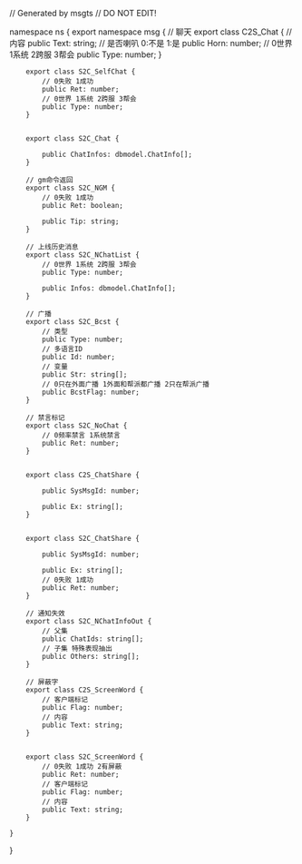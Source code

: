 // Generated by msgts
// DO NOT EDIT!

namespace ns {
	export namespace msg {
		// 聊天
		export class C2S_Chat {	
			// 内容
			public Text: string; 
			// 是否喇叭 0:不是 1:是
			public Horn: number; 
			// 0世界 1系统 2跨服 3帮会
			public Type: number; 
		}
		
		
		export class S2C_SelfChat {	
			// 0失败 1成功
			public Ret: number; 
			// 0世界 1系统 2跨服 3帮会
			public Type: number; 
		}
		
		
		export class S2C_Chat {	
			
			public ChatInfos: dbmodel.ChatInfo[]; 
		}
		
		// gm命令返回
		export class S2C_NGM {	
			// 0失败 1成功
			public Ret: boolean; 
			
			public Tip: string; 
		}
		
		// 上线历史消息
		export class S2C_NChatList {	
			// 0世界 1系统 2跨服 3帮会
			public Type: number; 
			
			public Infos: dbmodel.ChatInfo[]; 
		}
		
		// 广播
		export class S2C_Bcst {	
			// 类型
			public Type: number; 
			// 多语言ID
			public Id: number; 
			// 变量
			public Str: string[]; 
			// 0只在外面广播 1外面和帮派都广播 2只在帮派广播
			public BcstFlag: number; 
		}
		
		// 禁言标记
		export class S2C_NoChat {	
			// 0频率禁言 1系统禁言
			public Ret: number; 
		}
		
		
		export class C2S_ChatShare {	
			
			public SysMsgId: number; 
			
			public Ex: string[]; 
		}
		
		
		export class S2C_ChatShare {	
			
			public SysMsgId: number; 
			
			public Ex: string[]; 
			// 0失败 1成功
			public Ret: number; 
		}
		
		// 通知失效
		export class S2C_NChatInfoOut {	
			// 父集
			public ChatIds: string[]; 
			// 子集 特殊表现抽出
			public Others: string[]; 
		}
		
		// 屏蔽字
		export class C2S_ScreenWord {	
			// 客户端标记
			public Flag: number; 
			// 内容
			public Text: string; 
		}
		
		
		export class S2C_ScreenWord {	
			// 0失败 1成功 2有屏蔽
			public Ret: number; 
			// 客户端标记
			public Flag: number; 
			// 内容
			public Text: string; 
		}
		
	}
}
